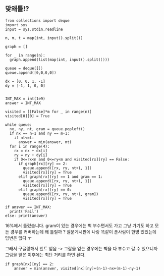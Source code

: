 ## 맞왜틀!?
```
from collections import deque
import sys
input = sys.stdin.readline

n, m, t = map(int, input().split())

graph = []

for _ in range(n):
  graph.append(list(map(int, input().split())))

queue = deque([])
queue.append([0,0,0,0])

dx = [0, 0, 1, -1]
dy = [-1, 1, 0, 0]


INT_MAX = int(1e9)
answer = INT_MAX

visited = [[False]*m for _ in range(n)]
visited[0][0] = True

while queue:
  nx, ny, nt, gram = queue.popleft()
  if nx == n-1 and ny == m-1:
    if nt<=t:
      answer = min(answer, nt)
  for i in range(4):
    rx = nx + dx[i]
    ry = ny + dy[i]
    if 0<=rx<n and 0<=ry<m and visited[rx][ry] == False:
      if graph[rx][ry] == 2:
        queue.append([rx, ry, nt+1, 1])
        visited[rx][ry] = True
      elif graph[rx][ry] == 1 and gram == 1:
        queue.append([rx, ry, nt+1, 1])
        visited[rx][ry] = True
      elif graph[rx][ry] == 0:
        queue.append([rx, ry, nt+1, gram])
        visited[rx][ry] = True

if answer == INT_MAX:
  print('Fail')
else: print(answer)
```
16%에서 틀렸습니다. gram이 있는 경우에는 벽 부수면서도 가고 그냥 가기도 하고 모든 경우를 커버하는데 왜 틀릴까 ? 질문게시판에 나랑 똑같이 푼사람이 한명 있었는데 답변은 없다 ㅜ

그래서 구글링해서 힌트 얻음 -> 그람을 얻는 경우에는 벽을 다 부수고 갈 수 있으니까 그람을 얻은 이후에는 최단 거리를 하면 된다.
```
if graph[nx][ny] == 2:
    answer = min(answer, visited[nx][ny]+(n-1)-nx+(m-1)-ny-1)
```
